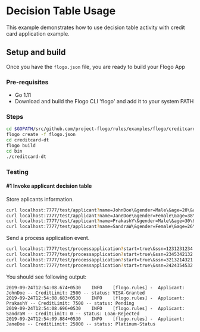 # Decision Table Usage

This example demonstrates how to use decision table activity with credit card application example.

## Setup and build
Once you have the `flogo.json` file, you are ready to build your Flogo App

### Pre-requisites
* Go 1.11
* Download and build the Flogo CLI 'flogo' and add it to your system PATH

### Steps

```sh
cd $GOPATH/src/github.com/project-flogo/rules/examples/flogo/creditcard-dt
flogo create -f flogo.json
cd creditcard-dt
flogo build
cd bin
./creditcard-dt
```
### Testing

#### #1 Invoke applicant decision table

Store aplicants information.
```sh
curl localhost:7777/test/applicant?name=JohnDoe\&gender=Male\&age=20\&address=BoltonUK\&hasDL=false\&ssn=1231231234\&income=45000\&maritalStatus=single\&creditScore=500
curl localhost:7777/test/applicant?name=JaneDoe\&gender=Female\&age=38\&address=BoltonUK\&hasDL=false\&ssn=2424354532\&income=32000\&maritalStatus=single\&creditScore=650
curl localhost:7777/test/applicant?name=PrakashY\&gender=Male\&age=30\&address=RedwoodShore\&hasDL=true\&ssn=2345342132\&income=150000\&maritalStatus=married\&creditScore=750
curl localhost:7777/test/applicant?name=SandraW\&gender=Female\&age=26\&address=RedwoodShore\&hasDL=true\&ssn=3213214321\&income=50000\&maritalStatus=single\&creditScore=625
```

Send a process application event.
```sh
curl localhost:7777/test/processapplication?start=true\&ssn=1231231234
curl localhost:7777/test/processapplication?start=true\&ssn=2345342132
curl localhost:7777/test/processapplication?start=true\&ssn=3213214321
curl localhost:7777/test/processapplication?start=true\&ssn=2424354532
```
You should see following output:
```
2019-09-24T12:54:08.674+0530    INFO    [flogo.rules] -  Applicant: JohnDoe -- CreditLimit: 2500 -- status: VISA-Granted
2019-09-24T12:54:08.683+0530    INFO    [flogo.rules] -  Applicant: PrakashY -- CreditLimit: 7500 -- status: Pending
2019-09-24T12:54:08.696+0530    INFO    [flogo.rules] -  Applicant: SandraW -- CreditLimit: 0 -- status: Loan-Rejected
2019-09-24T12:54:09.884+0530    INFO    [flogo.rules] -  Applicant: JaneDoe -- CreditLimit: 25000 -- status: Platinum-Status
```